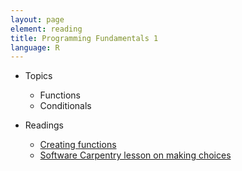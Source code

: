 ```yaml
---
layout: page
element: reading
title: Programming Fundamentals 1
language: R
---
```


* Topics

  * Functions
  * Conditionals

* Readings

  * [Creating functions](http://swcarpentry.github.io/r-novice-inflammation/02-func-R/)
  * [Software Carpentry lesson on making choices](http://swcarpentry.github.io/r-novice-inflammation/04-cond/)
